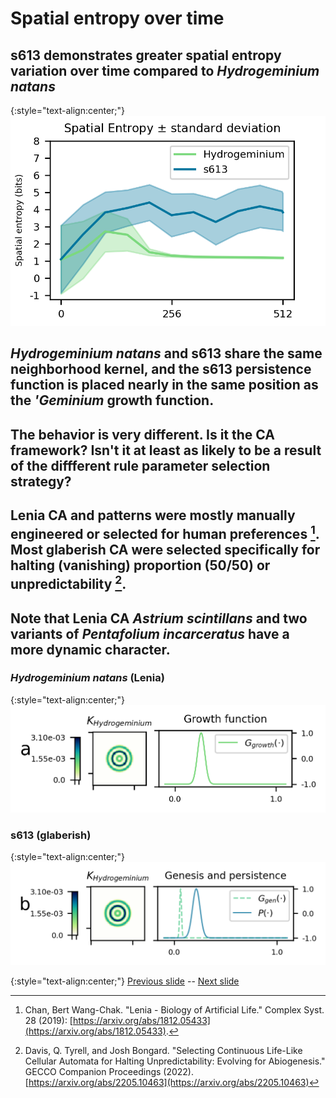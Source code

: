 # Spatial entropy over time

## s613 demonstrates greater spatial entropy variation over time compared to _Hydrogeminium natans_

{:style="text-align:center;"}
![teaser figure showing Orbium and s613 CA](https://raw.githubusercontent.com/riveSunder/yuca/master/assets/glaberish/spatial_entropy_plot.png)

## _Hydrogeminium natans_ and s613 share the same neighborhood kernel, and the s613 persistence function is placed nearly in the same position as the _'Geminium_ growth function. 

## The behavior is very different. Is it the CA framework? Isn't it at least as likely to be a result of the diffferent rule parameter selection strategy? 

## Lenia CA and patterns were mostly manually engineered or selected for human preferences [^Ch2019]. Most glaberish CA were selected specifically for halting (vanishing) proportion (50/50) or unpredictability [^Da2022]. 

## Note that Lenia CA _Astrium scintillans_ and two variants of _Pentafolium incarceratus_ have a more dynamic character.

### _Hydrogeminium natans_ (Lenia)
{:style="text-align:center;"}
![teaser figure showing Orbium and s613 CA](https://raw.githubusercontent.com/riveSunder/yuca/master/assets/glaberish/lenia_geminium.png)

### s613 (glaberish)
{:style="text-align:center;"}
![teaser figure showing Orbium and s613 CA](https://raw.githubusercontent.com/riveSunder/yuca/master/assets/glaberish/glaberish_s613.png)

[^Ch2019]: Chan, Bert Wang-Chak. "Lenia - Biology of Artificial Life." Complex Syst. 28 (2019): [https://arxiv.org/abs/1812.05433](https://arxiv.org/abs/1812.05433).

[^Da2022]: Davis, Q. Tyrell, and Josh Bongard. "Selecting Continuous Life-Like Cellular Automata for Halting Unpredictability: Evolving for Abiogenesis." GECCO Companion Proceedings (2022). [https://arxiv.org/abs/2205.10463](https://arxiv.org/abs/2205.10463)

{:style="text-align:center;"}
[Previous slide](https://rivesunder.github.io/yuca/g_slide_009) -- [Next slide](https://rivesunder.github.io/yuca/g_slide_011)
